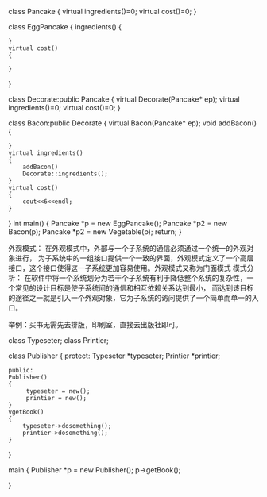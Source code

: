 class Pancake
{
    virtual ingredients()=0;
    virtual cost()=0;
}


class EggPancake
{
    ingredients()
    {

    }
    virtual cost()
    {
    
    }
}

class Decorate:public Pancake
{
    virtual Decorate(Pancake* ep);
    virtual ingredients()=0;
    virtual cost()=0;
}

class Bacon:public Decorate
{
    virtual Bacon(Pancake* ep);
    void addBacon()
    {

    }
    virtual ingredients()
    {
        addBacon()
        Decorate::ingredients();
    }
    virtual cost()
    {
        cout<<6<<endl;
    }
}
int main()
{
    Pancake *p = new EggPancake();
    Pancake *p2 = new Bacon(p);
    Pancake *p2 = new Vegetable(p);
    return;
}

外观模式：
在外观模式中，外部与一个子系统的通信必须通过一个统一的外观对象进行，
为子系统中的一组接口提供一个一致的界面，外观模式定义了一个高层接口，这个接口使得这一子系统更加容易使用。外观模式又称为门面模式
模式分析：
在软件中将一个系统划分为若干个子系统有利于降低整个系统的复杂性，一个常见的设计目标是使子系统间的通信和相互依赖关系达到最小，
而达到该目标的途径之一就是引入一个外观对象，它为子系统的访问提供了一个简单而单一的入口。

举例：买书无需先去排版，印刷室，直接去出版社即可。

class Typeseter;
class Printier;

class Publisher
{
	protect:
	Typeseter *typeseter;
	Printier *printier;

	public:
	Publisher()
	{
		 typeseter = new();
		 printier = new();
	}
	vgetBook()
	{
		typeseter->dosomething();
		printier->dosomething();
	}
}

main
{
	Publisher *p = new Publisher();
	p->getBook();
	
}